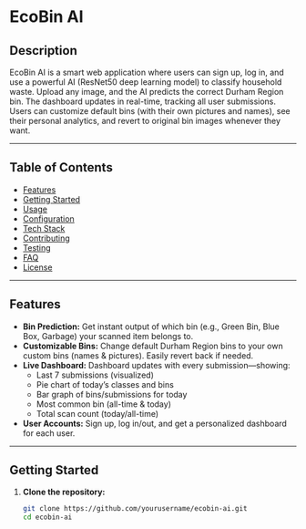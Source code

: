 # EcoBin AI

## Description
EcoBin AI is a smart web application where users can sign up, log in, and use a powerful AI (ResNet50 deep learning model) to classify household waste. Upload any image, and the AI predicts the correct Durham Region bin. The dashboard updates in real-time, tracking all user submissions. Users can customize default bins (with their own pictures and names), see their personal analytics, and revert to original bin images whenever they want.

---

## Table of Contents

- [Features](#features)
- [Getting Started](#getting-started)
- [Usage](#usage)
- [Configuration](#configuration)
- [Tech Stack](#tech-stack)
- [Contributing](#contributing)
- [Testing](#testing)
- [FAQ](#faq)
- [License](#license)

---

## Features

- **Bin Prediction:** Get instant output of which bin (e.g., Green Bin, Blue Box, Garbage) your scanned item belongs to.
- **Customizable Bins:** Change default Durham Region bins to your own custom bins (names & pictures). Easily revert back if needed.
- **Live Dashboard:** Dashboard updates with every submission—showing:
  - Last 7 submissions (visualized)
  - Pie chart of today’s classes and bins
  - Bar graph of bins/submissions for today
  - Most common bin (all-time & today)
  - Total scan count (today/all-time)
- **User Accounts:** Sign up, log in/out, and get a personalized dashboard for each user.

---

## Getting Started

1. **Clone the repository:**  
   ```bash
   git clone https://github.com/yourusername/ecobin-ai.git
   cd ecobin-ai
